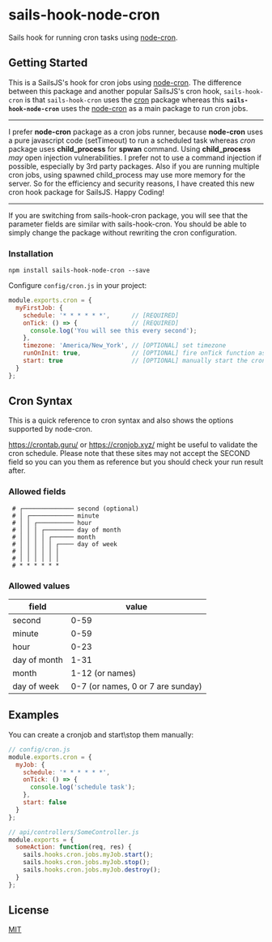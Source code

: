 # sails-hook-node-cron

Sails hook for running cron tasks using [node-cron](https://www.npmjs.com/package/node-cron).

## Getting Started

This is a SailsJS's hook for cron jobs using [node-cron](https://www.npmjs.com/package/node-cron). The difference between this package and another popular SailsJS's cron hook, `sails-hook-cron` is that `sails-hook-cron` uses the [cron](https://www.npmjs.com/package/cron) package whereas this **`sails-hook-node-cron`** uses the [node-cron](https://www.npmjs.com/package/node-cron) as a main package to run cron jobs.  

---

I prefer **node-cron** package as a cron jobs runner, because **node-cron** uses a pure javascript code (setTimeout) to run a scheduled task whereas *cron* package uses **child_process** for **spwan** command. Using **child_process** *may* open injection vulnerabilities. I prefer not to use a command injection if possible, especially by 3rd party packages. Also if you are running multiple cron jobs, using spawned child_process may use more memory for the server. So for the efficiency and security reasons, I have created this new cron hook package for SailsJS.
Happy Coding!

---

If you are switching from sails-hook-cron package, you will see that the parameter fields are similar with sails-hook-cron. You should be able to simply change the package without rewriting the cron configuration.

### Installation

```shell
npm install sails-hook-node-cron --save
```

Configure `config/cron.js` in your project:

```javascript
module.exports.cron = {
  myFirstJob: {
    schedule: '* * * * * *',      // [REQUIRED]
    onTick: () => {               // [REQUIRED]
      console.log('You will see this every second');
    },
    timezone: 'America/New_York', // [OPTIONAL] set timezone
    runOnInit: true,              // [OPTIONAL] fire onTick function as soon as the cron is initialized
    start: true                   // [OPTIONAL] manually start the cron task (DEFAULT = true) See below for the example
  }
};
```

## Cron Syntax

This is a quick reference to cron syntax and also shows the options supported by node-cron.

https://crontab.guru/ or https://cronjob.xyz/ might be useful to validate the cron schedule.
Please note that these sites may not accept the SECOND field so you can you them as reference but you should check your run result after.

### Allowed fields

```
 # ┌────────────── second (optional)
 # │ ┌──────────── minute
 # │ │ ┌────────── hour
 # │ │ │ ┌──────── day of month
 # │ │ │ │ ┌────── month
 # │ │ │ │ │ ┌──── day of week
 # │ │ │ │ │ │
 # │ │ │ │ │ │
 # * * * * * *
```

### Allowed values

|     field    |        value        |
|--------------|---------------------|
|    second    |         0-59        |
|    minute    |         0-59        |
|     hour     |         0-23        |
| day of month |         1-31        |
|     month    |     1-12 (or names) |
|  day of week |     0-7 (or names, 0 or 7 are sunday)  |

## Examples

You can create a cronjob and start\stop them manually:

```javascript
// config/cron.js
module.exports.cron = {
  myJob: {
    schedule: '* * * * * *',
    onTick: () => {
      console.log('schedule task');
    },
    start: false
  }
};

// api/controllers/SomeController.js
module.exports = {
  someAction: function(req, res) {
    sails.hooks.cron.jobs.myJob.start();
    sails.hooks.cron.jobs.myJob.stop();
    sails.hooks.cron.jobs.myJob.destroy();
  }
};
```

## License

[MIT](./LICENSE)
